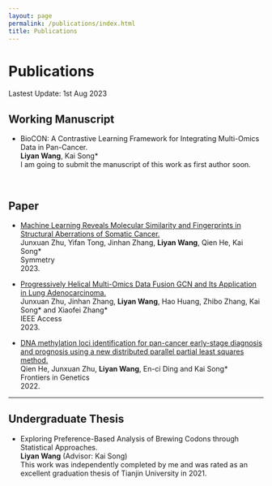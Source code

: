 ```yaml
---
layout: page
permalink: /publications/index.html
title: Publications
---
```


# Publications

Lastest Update: 1st Aug 2023&nbsp;
  <!-- [中文 (Chinese Version)](https://Lilian-tju.github.io/file/publications-zh/) -->

## Working Manuscript

- BioCON: A Contrastive Learning Framework for Integrating Multi-Omics Data in Pan-Cancer.<br>**Liyan Wang**, Kai Song*<br>I am going to submit the manuscript of this work as first author soon.
<br>

## Paper

- [Machine Learning Reveals Molecular Similarity and Fingerprints in Structural Aberrations of Somatic Cancer.](https://Lilian-tju.github.io/mypaper/Fingerprints_ZHU.pdf)<br>Junxuan Zhu, Yifan Tong, Jinhan Zhang, **Liyan Wang**, Qien He, Kai Song*<br>Symmetry<br>2023.<br>

- [ Progressively Helical Multi-Omics Data Fusion GCN and Its Application in Lung Adenocarcinoma.](https://Lilian-tju.github.io/mypaper/Multi_Omics_zhu.pdf)<br>Junxuan Zhu, Jinhan Zhang, **Liyan Wang**, Hao Huang, Zhibo Zhang, Kai Song* and Xiaofei Zhang*<br>IEEE Access<br>2023.<br>

- [ DNA methylation loci identification for pan-cancer early-stage diagnosis and prognosis using a new distributed parallel partial least squares method.](https://Lilian-tju.github.io/mypaper/meth_he.pdf)<br>Qien He, Junxuan Zhu, **Liyan Wang**, En-ci Ding and Kai Song*<br>Frontiers in Genetics<br>2022.<br>

---

## Undergraduate Thesis

- Exploring Preference-Based Analysis of Brewing Codons through Statistical Approaches.<br>**Liyan Wang** (Advisor: Kai Song) <br>This work was independently completed by me and was rated as an excellent graduation thesis of Tianjin University in 2021.